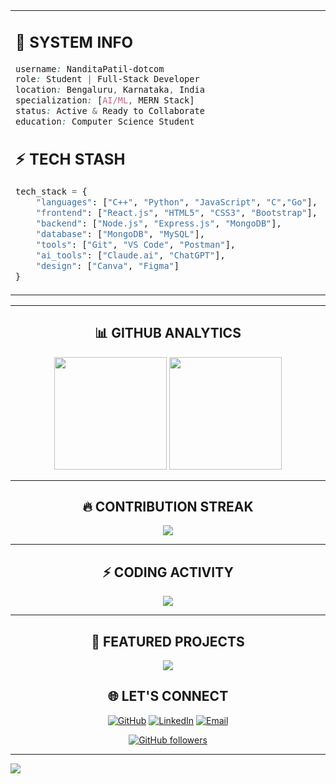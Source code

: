 <table align="center">
<tr>
<td width="50%">

## 🔐 **SYSTEM INFO**
```css
username: NanditaPatil-dotcom
role: Student | Full-Stack Developer
location: Bengaluru, Karnataka, India
specialization: [AI/ML, MERN Stack]
status: Active & Ready to Collaborate
education: Computer Science Student
```

## ⚡ **TECH STASH**
```python
tech_stack = {
    "languages": ["C++", "Python", "JavaScript", "C","Go"],
    "frontend": ["React.js", "HTML5", "CSS3", "Bootstrap"],
    "backend": ["Node.js", "Express.js", "MongoDB"],
    "database": ["MongoDB", "MySQL"],
    "tools": ["Git", "VS Code", "Postman"],
    "ai_tools": ["Claude.ai", "ChatGPT"],
    "design": ["Canva", "Figma"]
}
```

</td>
<td width="50%">

## 🌟 **BEYOND CODE**
```yaml
personality:
  hobbies:
    - 🎨 Digital Art & Sketching
    - 🏸 Badminton Player
    - 🏓 Table Tennis Enthusiast
    - ✈️ Travel & Photography
```

</td>
</tr>
</table>

---

<div align="center">

## 📊 **GITHUB ANALYTICS**

<img height="180em" src="https://github-readme-stats.vercel.app/api?username=NanditaPatil-dotcom&show_icons=true&theme=tokyonight&include_all_commits=true&count_private=true&hide_border=true&bg_color=0d1117&title_color=00f5ff&icon_color=00f5ff&text_color=ffffff&ring_color=00f5ff"/>

<img height="180em" src="https://github-readme-stats.vercel.app/api/top-langs/?username=NanditaPatil-dotcom&layout=compact&langs_count=8&theme=tokyonight&hide_border=true&bg_color=0d1117&title_color=00f5ff&text_color=ffffff"/>

</div>

---

<div align="center">

## 🔥 **CONTRIBUTION STREAK**

<img src="https://streak-stats.demolab.com/?user=NanditaPatil-dotcom&theme=tokyonight&hide_border=true&background=0d1117&ring=00f5ff&fire=00f5ff&currStreakLabel=00f5ff&sideLabels=ffffff&currStreakNum=ffffff&sideNums=ffffff&dates=ffffff" />

</div>

---

<div align="center">

## ⚡ **CODING ACTIVITY**

<img src="https://github-readme-activity-graph.vercel.app/graph?username=NanditaPatil-dotcom&bg_color=0d1117&color=ffffff&line=00f5ff&point=00f5ff&area=true&hide_border=true&custom_title=Nandita's%20Contribution%20Graph" />

</div>

---

<div align="center">

## 🚀 **FEATURED PROJECTS**

<a href="https://github.com/NanditaPatil-dotcom/decentralized-storage-main">
  <img align="center" src="https://github-readme-stats.vercel.app/api/pin/?username=NanditaPatil-dotcom&repo=decentralized-storage-main&theme=tokyonight&hide_border=true&bg_color=0d1117&title_color=00f5ff&icon_color=00f5ff&text_color=ffffff" />
</a>

</div>


<div align="center">

## 🌐 **LET'S CONNECT**

[![GitHub](https://img.shields.io/badge/GitHub-100000?style=for-the-badge&logo=github&logoColor=white&color=00f5ff&labelColor=0d1117)](https://github.com/NanditaPatil-dotcom)
[![LinkedIn](https://img.shields.io/badge/LinkedIn-0077B5?style=for-the-badge&logo=linkedin&logoColor=white&color=00f5ff&labelColor=0d1117)](https://linkedin.com/in/nandita-patil)
[![Email](https://img.shields.io/badge/Email-D14836?style=for-the-badge&logo=gmail&logoColor=white&color=00f5ff&labelColor=0d1117)](mailto:nandita.patil@gmail.com)

[![GitHub followers](https://img.shields.io/github/followers/NanditaPatil-dotcom?label=Follow&style=for-the-badge&color=00f5ff&labelColor=0d1117)](https://github.com/NanditaPatil-dotcom)

</div>

---

<div align="center">

</div>

<img src="https://capsule-render.vercel.app/api?type=waving&color=gradient&customColorList=6,11,20&height=100&section=footer&animation=twinkling&fontColor=00f5ff"/>

</div>
